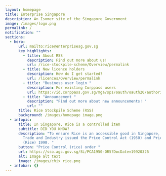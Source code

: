 ```yaml
---
layout: homepage
title: Enterprise Singapore
description: An Isomer site of the Singapore Government
image: /images/logo.png
permalink: /
notification: ""
sections:
  - hero:
      url: mailto:rice@enterprisesg.gov.sg
      key_highlights:
        - title: About RSS
          description: Find out more about us!
          url: /rice-stockpile-scheme/Overview/permalink
        - title: New licence holders
          description: How do I get started?
          url: /licences/Overview/permalink
        - title: "Business user login "
          description: For existing Corppass users
          url: https://id.corppass.gov.sg/mga/sps/oauth/oauth20/authorize?response_type=code&scope=openid&client_id=dR3r5ptxBmA8chy94hND&nonce=MGCaqmVb&state=MGCaqmVbGezr&redirect_uri=https%3A%2F%2Frice.enterprisesg.gov.sg%2Flogin_cp.aspx
        - title: "Announcement "
          description: "Find out more about new announcements! "
          url: ""
      title: Rice Stockpile Scheme (RSS)
      background: /images/homepage image.png
  - infopic:
      title: In Singapore, Rice is a controlled item
      subtitle: DID YOU KNOW?
      description: "To ensure Rice is an accessible good in Singapore, the Minister of
        Trade and Industry issued the Price Control Act (1950) and Price Control
        (Rice) 1990. "
      button: "Price Control (rice) order "
      url: https://sso.agc.gov.sg/SL/PCA1950-OR5?DocDate=19920325
      alt: Image alt text
      image: /images/chix rice.png
  - infobar: {}
---
```

